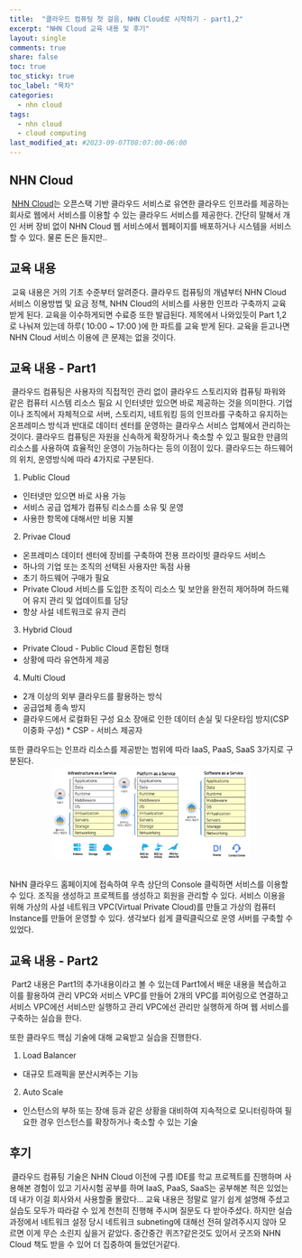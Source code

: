```yaml
---
title:  "클라우드 컴퓨팅 첫 걸음, NHN Cloud로 시작하기 - part1,2"
excerpt: "NHN Cloud 교육 내용 및 후기"
layout: single
comments: true
share: false
toc: true
toc_sticky: true
toc_label: "목차"
categories:
  - nhn cloud
tags:
  - nhn cloud
  - cloud computing
last_modified_at: #2023-09-07T08:07:00-06:00
---
```


## NHN Cloud
&nbsp;[NHN Cloud](https://www.nhncloud.com/kr?lang=ko)는 오픈스택 기반 클라우드 서비스로 유연한 클라우드 인프라를 제공하는 회사로 웹에서 서비스를 이용할 수 있는 클라우드 서비스를 제공한다. 간단히 말해서 개인 서버 장비 없이 NHN Cloud 웹 서비스에서 웹페이지를 배포하거나 시스템을 서비스할 수 있다. 물론 돈은 들지만..

## 교육 내용
&nbsp;교육 내용은 거의 기초 수준부터 알려준다. 클라우드 컴퓨팅의 개념부터 NHN Cloud 서비스 이용방법 및 요금 정책, NHN Cloud의 서비스를 사용한 인프라 구축까지 교육받게 된다. 교육을 이수하게되면 수료증 또한 발급된다. 제목에서 나와있듯이 Part 1,2로 나눠져 있는데 하루( 10:00 ~ 17:00 )에 한 파트를 교육 받게 된다. 교육을 듣고나면 NHN Cloud 서비스 이용에 큰 문제는 없을 것이다.

## 교육 내용 - Part1
&nbsp;클라우드 컴퓨팅은 사용자의 직접적인 관리 없이 클라우드 스토리지와 컴퓨팅 파워와 같은 컴퓨터 시스템 리소스 필요 시 인터넷만 있으면 바로 제공하는 것을 의미한다. 기업이나 조직에서 자체적으로 서버, 스토리지, 네트워킹 등의 인프라를 구축하고 유지하는 온프레미스 방식과 반대로 데이터 센터를 운영하는 클라우스 서비스 업체에서 관리하는 것이다. 클라우드 컴퓨팅은 자원을 신속하게 확장하거나 축소할 수 있고 필요한 만큼의 리소스를 사용하여 효율적인 운영이 가능하다는 등의 이점이 있다. 클라우드는 하드웨어의 위치, 운영방식에 따라 4가지로 구분된다.
1. Public Cloud
* 인터넷만 있으면 바로 사용 가능
* 서비스 공급 업체가 컴퓨팅 리소스를 소유 및 운영
* 사용한 항목에 대해서만 비용 지불
2. Privae Cloud
* 온프레미스 데이터 센터에 장비를 구축하여 전용 프라이빗 클라우드 서비스
* 하나의 기업 또는 조직의 선택된 사용자만 독점 사용
* 초기 하드웨어 구매가 필요
* Private Cloud 서비스를 도입한 조직이 리소스 및 보안을 완전히 제어하며 하드웨어 유지 관리 및 업데이트를 담당
* 항상 사설 네트워크로 유지 관리
3. Hybrid Cloud
* Private Cloud - Public Cloud 혼합된 형태
* 상황에 따라 유연하게 제공
4. Multi Cloud
* 2개 이상의 외부 클라우드를 활용하는 방식
* 공급업체 종속 방지
* 클라우드에서 로컬화된 구성 요소 장애로 인한 데이터 손실 및 다운타임 방지(CSP 이중화 구성) * CSP - 서비스 제공자

또한 클라우드는 인프라 리소스를 제공받는 범위에 따라 IaaS, PaaS, SaaS 3가지로 구분된다.
<img src="/assets/images/infra_sort.jpg" style = "border-radius: 10%;margin-left: auto; margin-right: auto; display: block;" width="70%" height="70%" title="infra_sort" alt="sort"><br/>

NHN 클라우드 홈페이지에 접속하여 우측 상단의 Console 클릭하면 서비스를 이용할 수 있다. 조직을 생성하고 프로젝트를 생성하고 회원을 관리할 수 있다. 서비스 이용을 위해 가상의 사설 네트워크 VPC(Virtual Private Cloud)를 만들고 가상의 컴퓨터 Instance를 만들어 운영할 수 있다. 생각보다 쉽게 클릭클릭으로 운영 서버를 구축할 수 있었다.

## 교육 내용 - Part2
&nbsp;Part2 내용은 Part1의 추가내용이라고 볼 수 있는데 Part1에서 배운 내용을 복습하고 이를 활용하여 관리 VPC와 서비스 VPC를 만들어 2개의 VPC를 피어링으로 연결하고 서비스 VPC에선 서비스만 실행하고 관리 VPC에선 관리만 실행하게 하며 웹 서비스를 구축하는 실습을 한다.

또한 클라우드 핵심 기술에 대해 교육받고 실습을 진행한다.
1. Load Balancer
* 대규모 트래픽을 분산시켜주는 기능
2. Auto Scale
* 인스턴스의 부하 또는 장애 등과 같은 상황을 대비하여 지속적으로 모니터링하여 필요한 경우 인스턴스를 확장하거나 축소할 수 있는 기술


## 후기
&nbsp;클라우드 컴퓨팅 기술은 NHN Cloud 이전에 구름 IDE를 학교 프로젝트를 진행하며 사용해본 경험이 있고 기사시험 공부를 하며 IaaS, PaaS, SaaS는 공부해본 적은 있었는데 내가 이걸 회사와서 사용할줄 몰랐다... 교육 내용은 정말로 알기 쉽게 설명해 주셨고 실습도 모두가 따라갈 수 있게 천천히 진행해 주시며 질문도 다 받아주셨다. 하지만 실습 과정에서 네트워크 설정 당시 네트워크 subneting에 대해선 전혀 알려주시지 않아 모르면 이게 무슨 소린지 싶을거 같았다. 중간중간 퀴즈?같은것도 있어서 굿즈와 NHN Cloud 책도 받을 수 있어 더 집중하여 들었던거같다.